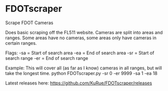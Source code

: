 # FDOTscraper
Scrape FDOT Cameras

Does basic scraping off the FL511 website.
Cameras are split into areas and ranges.
Some areas have no cameras, some areas only have cameras in certain ranges.

Flags:
-sa = Start of search area
-ea = End of search area
-sr = Start of search range
-er = End of search range

Example:
This will cover all (as far as I know) cameras in all ranges, but will take the longest time.
python FDOTscraper.py -sr 0 -er 9999 -sa 1 -ea 18


Latest releases here: https://github.com/KuRue/FDOTscraper/releases
